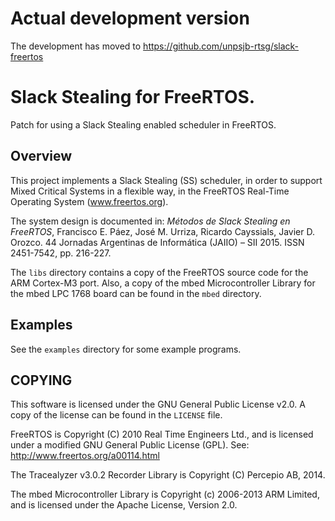 # Actual development version
The development has moved to https://github.com/unpsjb-rtsg/slack-freertos

# Slack Stealing for FreeRTOS.
Patch for using a Slack Stealing enabled scheduler in FreeRTOS.

## Overview
This project implements a Slack Stealing (SS) scheduler, in order to support Mixed Critical Systems in a flexible way, in the FreeRTOS Real-Time Operating System (www.freertos.org).

The system design is documented in: *Métodos de Slack Stealing en FreeRTOS*, Francisco E. Páez, José M. Urriza, Ricardo Cayssials, Javier D. Orozco. 44 Jornadas Argentinas de Informática (JAIIO) – SII 2015. ISSN 2451-7542, pp. 216-227.

The `libs` directory contains a copy of the FreeRTOS source code for the ARM Cortex-M3 port. Also, a copy of the mbed Microcontroller Library for the mbed LPC 1768 board can be found in the `mbed` directory.

## Examples
See the `examples` directory for some example programs.

## COPYING
This software is licensed under the GNU General Public License v2.0. A copy of the license can be found in the `LICENSE` file.

FreeRTOS is Copyright (C) 2010 Real Time Engineers Ltd., and is licensed under a modified GNU General Public License (GPL). See: http://www.freertos.org/a00114.html

The Tracealyzer v3.0.2 Recorder Library is Copyright (C) Percepio AB, 2014.

The mbed Microcontroller Library is Copyright (c) 2006-2013 ARM Limited, and is licensed under the Apache License, Version 2.0.
